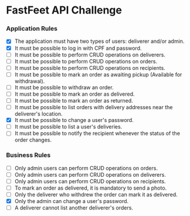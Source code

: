 # FastFeet API Challenge

### Application Rules

- [x] The application must have two types of users: deliverer and/or admin.
- [x] It must be possible to log in with CPF and password.
- [ ] It must be possible to perform CRUD operations on deliverers.
- [ ] It must be possible to perform CRUD operations on orders.
- [ ] It must be possible to perform CRUD operations on recipients.
- [ ] It must be possible to mark an order as awaiting pickup (Available for withdrawal).
- [ ] It must be possible to withdraw an order.
- [ ] It must be possible to mark an order as delivered.
- [ ] It must be possible to mark an order as returned.
- [ ] It must be possible to list orders with delivery addresses near the deliverer's location.
- [x] It must be possible to change a user's password.
- [ ] It must be possible to list a user's deliveries.
- [ ] It must be possible to notify the recipient whenever the status of the order changes.

### Business Rules

- [ ] Only admin users can perform CRUD operations on orders.
- [ ] Only admin users can perform CRUD operations on deliverers.
- [ ] Only admin users can perform CRUD operations on recipients.
- [ ] To mark an order as delivered, it is mandatory to send a photo.
- [ ] Only the deliverer who withdrew the order can mark it as delivered.
- [x] Only the admin can change a user's password.
- [ ] A deliverer cannot list another deliverer's orders.
